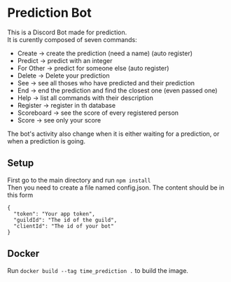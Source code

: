 # Prediction Bot
This is a Discord Bot made for prediction.<br>
It is curently composed of seven commands:<br>
  - Create -> create the prediction (need a name) (auto register)
  - Predict -> predict with an integer
  - For Other -> predict for someone else (auto register)
  - Delete -> Delete your prediction
  - See -> see all thoses who have predicted and their prediction
  - End -> end the prediction and find the closest one (even passed one)
  - Help -> list all commands with their description
  - Register -> register in th database
  - Scoreboard -> see the score of every registered person
  - Score -> see only your score

The bot's activity also change when it is either waiting for a prediction, or when a prediction is going.

## Setup
First go to the main directory and run `npm install`<br>
Then you need to create a file named config.json.
The content should be in this form
```
{
  "token": "Your app token",
  "guildId": "The id of the guild",
  "clientId": "The id of your bot"
}
```

## Docker
Run `docker build --tag time_prediction .` to build the image.